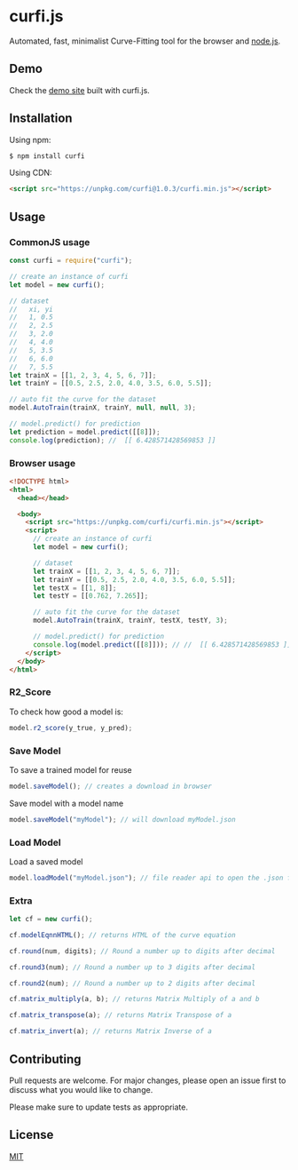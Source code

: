 # curfi.js

Automated, fast, minimalist Curve-Fitting tool for the browser and [node.js](https://nodejs.org/).

## Demo

Check the [demo site](https://curfi.netlify.app) built with curfi.js.

## Installation

Using npm:

```bash
$ npm install curfi
```

Using CDN:

```html
<script src="https://unpkg.com/curfi@1.0.3/curfi.min.js"></script>
```

## Usage

### CommonJS usage

```js
const curfi = require("curfi");

// create an instance of curfi
let model = new curfi();

// dataset
//   xi, yi
//   1, 0.5
//   2, 2.5
//   3, 2.0
//   4, 4.0
//   5, 3.5
//   6, 6.0
//   7, 5.5
let trainX = [[1, 2, 3, 4, 5, 6, 7]];
let trainY = [[0.5, 2.5, 2.0, 4.0, 3.5, 6.0, 5.5]];

// auto fit the curve for the dataset
model.AutoTrain(trainX, trainY, null, null, 3);

// model.predict() for prediction
let prediction = model.predict([[8]]);
console.log(prediction); //  [[ 6.428571428569853 ]]
```

### Browser usage

```html
<!DOCTYPE html>
<html>
  <head></head>

  <body>
    <script src="https://unpkg.com/curfi/curfi.min.js"></script>
    <script>
      // create an instance of curfi
      let model = new curfi();

      // dataset
      let trainX = [[1, 2, 3, 4, 5, 6, 7]];
      let trainY = [[0.5, 2.5, 2.0, 4.0, 3.5, 6.0, 5.5]];
      let testX = [[1, 8]];
      let testY = [[0.762, 7.265]];

      // auto fit the curve for the dataset
      model.AutoTrain(trainX, trainY, testX, testY, 3);

      // model.predict() for prediction
      console.log(model.predict([[8]])); // //  [[ 6.428571428569853 ]]
    </script>
  </body>
</html>
```

### R2_Score

To check how good a model is:

```js
model.r2_score(y_true, y_pred);
```

### Save Model

To save a trained model for reuse

```js
model.saveModel(); // creates a download in browser
```

Save model with a model name

```js
model.saveModel("myModel"); // will download myModel.json
```

### Load Model

Load a saved model

```js
model.loadModel("myModel.json"); // file reader api to open the .json file
```

### Extra

```js
let cf = new curfi();

cf.modelEqnnHTML(); // returns HTML of the curve equation

cf.round(num, digits); // Round a number up to digits after decimal

cf.round3(num); // Round a number up to 3 digits after decimal

cf.round2(num); // Round a number up to 2 digits after decimal

cf.matrix_multiply(a, b); // returns Matrix Multiply of a and b

cf.matrix_transpose(a); // returns Matrix Transpose of a

cf.matrix_invert(a); // returns Matrix Inverse of a
```

## Contributing

Pull requests are welcome. For major changes, please open an issue first to discuss what you would like to change.

Please make sure to update tests as appropriate.

## License

[MIT](https://choosealicense.com/licenses/mit/)

